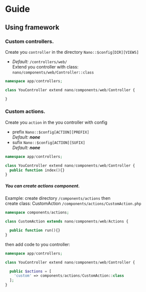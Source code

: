 
# Guide

## Using framework  

### Custom controllers.
Create you `controller` in the directory `Nano::$config[DIR][VIEWS]`
 * *Default:* `/controllers/web/`  
Extend you controller with class: `nano/components/web/Controller::class`

```php
namespace app/controllers;

class YouController extend nano/components/web/Controller {

}
```

### Custom actions.  
Create you `action` in the you controller with config  
 * prefix `Nano::$config[ACTION][PREFIX]`  
    *Default: **none***  
 * sufix `Nano::$config[ACTION][SUFIX]`  
    *Default: **none***  

```php
namespace app/controllers;

class YouController extend nano/components/web/Controller {
  public function index(){}
}
```

##### You can create actions component.  
Example: create directory `/components/actions` then  
create class: CustomAction `/components/actions/CustomAction.php`  
```php
namespace components/actions;

class CustomAction extends nano/components/web/Actions {

  public function run(){}
}
```

then add code to you controller:


```php
namespace app/controllers;

class YouController extend nano/components/web/Controller {

  public $actions = [
    'custom' => components/actions/CustomAction::class
  ];
}
```
